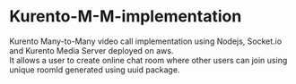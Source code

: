 # Kurento-M-M-implementation

Kurento Many-to-Many video call implementation using Nodejs, Socket.io and Kurento Media Server deployed on aws.</br>
It allows a user to create online chat room where other users can join using unique roomId generated using uuid package.
